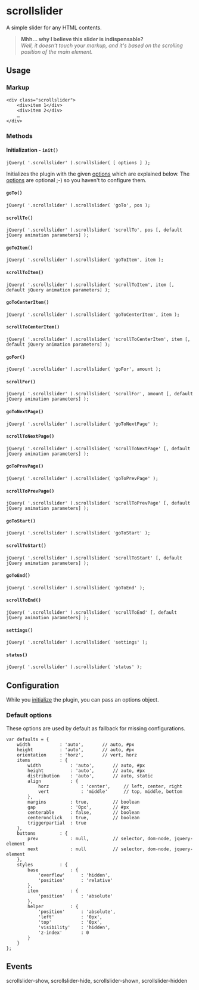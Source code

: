 # scrollslider

A simple slider for any HTML contents.

> **Mhh... why I believe this slider is indispensable?**<br/>
> *Well, it doesn't touch your markup, and it's based on the scrolling position of the main element.*

## Usage

### Markup
```
<div class="scrollslider">
    <div>item 1</div>
    <div>item 2</div>
    …
</div>
```
### Methods

#### Initialization - `init()`
```
jQuery( '.scrollslider' ).scrollslider( [ options ] );
```
Initializes the plugin with the given [options](#default-options) which are explained below.
The [options](#default-options) are optional ;-) so you haven't to configure them.


#### `goTo()`
```
jQuery( '.scrollslider' ).scrollslider( 'goTo', pos );
```

#### `scrollTo()`
```
jQuery( '.scrollslider' ).scrollslider( 'scrollTo', pos [, default jQuery animation parameters] );
```

#### `goToItem()`
```
jQuery( '.scrollslider' ).scrollslider( 'goToItem', item );
```

#### `scrollToItem()`
```
jQuery( '.scrollslider' ).scrollslider( 'scrollToItem', item [, default jQuery animation parameters] );
```

#### `goToCenterItem()`
```
jQuery( '.scrollslider' ).scrollslider( 'goToCenterItem', item );
```

#### `scrollToCenterItem()`
```
jQuery( '.scrollslider' ).scrollslider( 'scrollToCenterItem', item [, default jQuery animation parameters] );
```

#### `goFor()`
```
jQuery( '.scrollslider' ).scrollslider( 'goFor', amount );
```

#### `scrollFor()`
```
jQuery( '.scrollslider' ).scrollslider( 'scrollFor', amount [, default jQuery animation parameters] );
```

#### `goToNextPage()`
```
jQuery( '.scrollslider' ).scrollslider( 'goToNextPage' );
```

#### `scrollToNextPage()`
```
jQuery( '.scrollslider' ).scrollslider( 'scrollToNextPage' [, default jQuery animation parameters] );
```

#### `goToPrevPage()`
```
jQuery( '.scrollslider' ).scrollslider( 'goToPrevPage' );
```

#### `scrollToPrevPage()`
```
jQuery( '.scrollslider' ).scrollslider( 'scrollToPrevPage' [, default jQuery animation parameters] );
```

#### `goToStart()`
```
jQuery( '.scrollslider' ).scrollslider( 'goToStart' );
```

#### `scrollToStart()`
```
jQuery( '.scrollslider' ).scrollslider( 'scrollToStart' [, default jQuery animation parameters] );
```

#### `goToEnd()`
```
jQuery( '.scrollslider' ).scrollslider( 'goToEnd' );
```

#### `scrollToEnd()`
```
jQuery( '.scrollslider' ).scrollslider( 'scrollToEnd' [, default jQuery animation parameters] );
```

#### `settings()`
```
jQuery( '.scrollslider' ).scrollslider( 'settings' );
```

#### `status()`
```
jQuery( '.scrollslider' ).scrollslider( 'status' );
```



## Configuration

While you [initialize](#initialization---init) the plugin, you can pass an options object.


### Default options
These options are used by default as fallback for missing configurations.
```
var defaults = {
    width           : 'auto',       // auto, #px
    height          : 'auto',       // auto, #px
    orientation     : 'horz',       // vert, horz
    items           : {
        width           : 'auto',       // auto, #px
        height          : 'auto',       // auto, #px
        distribution    : 'auto',       // auto, static
        align           : {
            horz            : 'center',     // left, center, right
            vert            : 'middle'      // top, middle, bottom
        },
        margins         : true,         // boolean
        gap             : '0px',        // #px
        centerable      : false,        // boolean
        centeronclick   : true,         // boolean
        triggerpartial  : true
    },
    buttons         : {
        prev            : null,         // selector, dom-node, jquery-element
        next            : null          // selector, dom-node, jquery-element
    },
    styles          : {
        base            : {
            'overflow'      : 'hidden',
            'position'      : 'relative'
        },
        item            : {
            'position'      : 'absolute'
        },
        helper          : {
            'position'      : 'absolute',
            'left'          : '0px',
            'top'           : '0px',
            'visibility'    : 'hidden',
            'z-index'       : 0
        }
    }
};
```


## Events

scrollslider-show, scrollslider-hide, scrollslider-shown, scrollslider-hidden